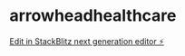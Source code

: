 # arrowheadhealthcare

[Edit in StackBlitz next generation editor ⚡️](https://stackblitz.com/~/github.com/oadekunlee/arrowheadhealthcare)
